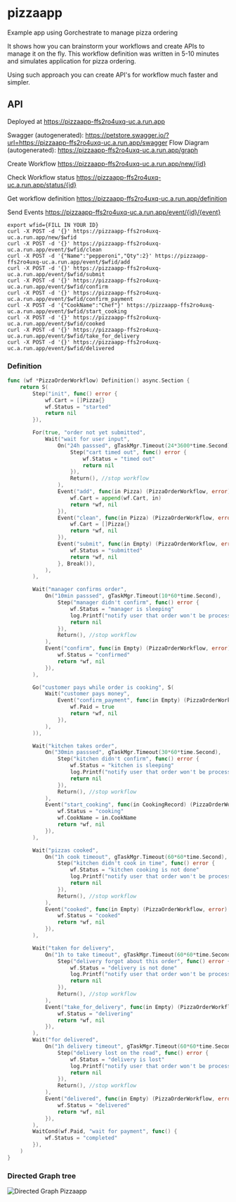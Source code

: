 # pizzaapp
Example app using Gorchestrate to manage pizza ordering

It shows how you can brainstorm your workflows and create APIs to manage it on the fly.
This workflow definition was written in 5-10 minutes and simulates application for pizza ordering.

Using such approach you can create API's for workflow much faster and simpler.

## API

Deployed at https://pizzaapp-ffs2ro4uxq-uc.a.run.app

Swagger (autogenerated): https://petstore.swagger.io/?url=https://pizzaapp-ffs2ro4uxq-uc.a.run.app/swagger
Flow Diagram (autogenerated): https://pizzaapp-ffs2ro4uxq-uc.a.run.app/graph

Create Workflow
https://pizzaapp-ffs2ro4uxq-uc.a.run.app/new/{id}

Check Workflow status
https://pizzaapp-ffs2ro4uxq-uc.a.run.app/status/{id}

Get workflow definition
https://pizzaapp-ffs2ro4uxq-uc.a.run.app/definition

Send Events
https://pizzaapp-ffs2ro4uxq-uc.a.run.app/event/{id}/{event}


```
export wfid={FILL IN YOUR ID}
curl -X POST -d '{}' https://pizzaapp-ffs2ro4uxq-uc.a.run.app/new/$wfid
curl -X POST -d '{}' https://pizzaapp-ffs2ro4uxq-uc.a.run.app/event/$wfid/clean
curl -X POST -d '{"Name":"pepperoni","Qty":2}' https://pizzaapp-ffs2ro4uxq-uc.a.run.app/event/$wfid/add
curl -X POST -d '{}' https://pizzaapp-ffs2ro4uxq-uc.a.run.app/event/$wfid/submit
curl -X POST -d '{}' https://pizzaapp-ffs2ro4uxq-uc.a.run.app/event/$wfid/confirm
curl -X POST -d '{}' https://pizzaapp-ffs2ro4uxq-uc.a.run.app/event/$wfid/confirm_payment
curl -X POST -d '{"CookName":"Chef"}' https://pizzaapp-ffs2ro4uxq-uc.a.run.app/event/$wfid/start_cooking
curl -X POST -d '{}' https://pizzaapp-ffs2ro4uxq-uc.a.run.app/event/$wfid/cooked
curl -X POST -d '{}' https://pizzaapp-ffs2ro4uxq-uc.a.run.app/event/$wfid/take_for_delivery
curl -X POST -d '{}' https://pizzaapp-ffs2ro4uxq-uc.a.run.app/event/$wfid/delivered

```


### Definition
```go
func (wf *PizzaOrderWorkflow) Definition() async.Section {
	return S(
		Step("init", func() error {
			wf.Cart = []Pizza{}
			wf.Status = "started"
			return nil
		}),

		For(true, "order not yet submitted",
			Wait("wait for user input",
				On("24h passsed", gTaskMgr.Timeout(24*3600*time.Second),
					Step("cart timed out", func() error {
						wf.Status = "timed out"
						return nil
					}),
					Return(), //stop workflow
				),
				Event("add", func(in Pizza) (PizzaOrderWorkflow, error) {
					wf.Cart = append(wf.Cart, in)
					return *wf, nil
				}),
				Event("clean", func(in Pizza) (PizzaOrderWorkflow, error) {
					wf.Cart = []Pizza{}
					return *wf, nil
				}),
				Event("submit", func(in Empty) (PizzaOrderWorkflow, error) {
					wf.Status = "submitted"
					return *wf, nil
				}, Break()),
			),
		),

		Wait("manager confirms order",
			On("10min passsed", gTaskMgr.Timeout(10*60*time.Second),
				Step("manager didn't confirm", func() error {
					wf.Status = "manager is sleeping"
					log.Printf("notify user that order won't be processed because manager did not confirm order in time")
					return nil
				}),
				Return(), //stop workflow
			),
			Event("confirm", func(in Empty) (PizzaOrderWorkflow, error) {
				wf.Status = "confirmed"
				return *wf, nil
			}),
		),

		Go("customer pays while order is cooking", S(
			Wait("customer pays money",
				Event("confirm_payment", func(in Empty) (PizzaOrderWorkflow, error) {
					wf.Paid = true
					return *wf, nil
				}),
			),
		)),

		Wait("kitchen takes order",
			On("30min passsed", gTaskMgr.Timeout(30*60*time.Second),
				Step("kitchen didn't confirm", func() error {
					wf.Status = "kitchen is sleeping"
					log.Printf("notify user that order won't be processed because kitchen is sleeping")
					return nil
				}),
				Return(), //stop workflow
			),
			Event("start_cooking", func(in CookingRecord) (PizzaOrderWorkflow, error) {
				wf.Status = "cooking"
				wf.CookName = in.CookName
				return *wf, nil
			}),
		),

		Wait("pizzas cooked",
			On("1h cook timeout", gTaskMgr.Timeout(60*60*time.Second),
				Step("kitchen didn't cook in time", func() error {
					wf.Status = "kitchen cooking is not done"
					log.Printf("notify user that order won't be processed because kitchen can't cook his pizza")
					return nil
				}),
				Return(), //stop workflow
			),
			Event("cooked", func(in Empty) (PizzaOrderWorkflow, error) {
				wf.Status = "cooked"
				return *wf, nil
			}),
		),

		Wait("taken for delivery",
			On("1h to take timeout", gTaskMgr.Timeout(60*60*time.Second),
				Step("delivery forgot about this order", func() error {
					wf.Status = "delivery is not done"
					log.Printf("notify user that order won't be processed because delivery can't be done")
					return nil
				}),
				Return(), //stop workflow
			),
			Event("take_for_delivery", func(in Empty) (PizzaOrderWorkflow, error) {
				wf.Status = "delivering"
				return *wf, nil
			}),
		),
		Wait("for delivered",
			On("1h delivery timeout", gTaskMgr.Timeout(60*60*time.Second),
				Step("delivery lost on the road", func() error {
					wf.Status = "delivery is lost"
					log.Printf("notify user that order won't be processed because delivery was lost on a road")
					return nil
				}),
				Return(), //stop workflow
			),
			Event("delivered", func(in Empty) (PizzaOrderWorkflow, error) {
				wf.Status = "delivered"
				return *wf, nil
			}),
		),
		WaitCond(wf.Paid, "wait for payment", func() {
			wf.Status = "completed"
		}),
	)
}
```

### Directed Graph tree
![Directed Graph Pizzaapp](https://pizzaapp-ffs2ro4uxq-uc.a.run.app/graph "Pizza App definition flow")
